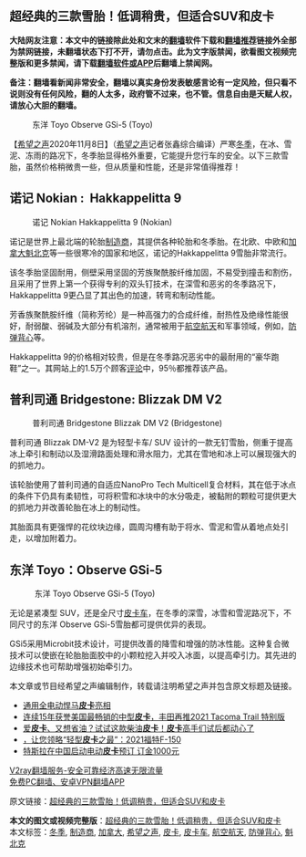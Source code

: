  <h2>超经典的三款雪胎！低调稍贵，但适合SUV和皮卡</h2> <p class="notice"><b>大陆网友注意：本文中的链接除此处和文末的<a href="https://github.com/bannedbook/fanqiang" >翻墙</a>软件下载和<a href="https://github.com/killgcd/justmysocks/blob/master/README.md">翻墙推荐</a>链接外全部为禁网链接，未翻墙状态下打不开，请勿点击。此为文字版禁闻，欲看图文视频完整版和更多禁闻，请下载<a href="https://github.com/bannedbook/fanqiang">翻墙软件或APP</a>后翻墙上禁闻网。</p><p>备注：翻墙看新闻非常安全，翻墙以真实身份发表敏感言论有一定风险，但只看不说则没有任何风险，翻的人太多，政府管不过来，也不管。信息自由是天赋人权，请放心大胆的翻墙。</b></p>  <div class="entry"> <figure><figcaption>东洋 Toyo Observe GSi-5 (Toyo)</figcaption></figure> <p>【<span class='wp_keywordlink_affiliate'><a href="https://www.soundofhope.org" title="希望之声" target="_blank">希望之声</a></span>2020年11月8日】（<a href="https://www.bannedbook.org/bnews/tag/%e5%b8%8c%e6%9c%9b%e4%b9%8b%e5%a3%b0/" class="st_tag internal_tag" rel="tag" title="标签 希望之声 下的日志">希望之声</a>记者张鑫综合编译）严寒<a href="https://www.bannedbook.org/bnews/tag/%e5%86%ac%e5%ad%a3/" class="st_tag internal_tag" rel="tag" title="标签 冬季 下的日志">冬季</a>，在冰、雪泥、冻雨的路况下，冬季胎显得格外重要，它能提升您行车的安全。以下三款雪胎，虽然价格稍微贵一些，但从质量和性能，还是非常值得推荐！</p> <h2>诺记 Nokian :  Hakkappelitta 9</h2> <figure><figcaption>诺记 Nokian Hakkappelitta 9 (Nokian)</figcaption></figure> <p>诺记是世界上最北端的轮胎<a href="https://www.bannedbook.org/bnews/tag/%E5%88%B6%E9%80%A0%E5%95%86/" class="st_tag internal_tag" rel="tag" title="标签 制造商 下的日志">制造商</a>，其提供各种轮胎和冬季胎。在北欧、中欧和<a href="https://www.bannedbook.org/bnews/tag/%e5%8a%a0%e6%8b%bf%e5%a4%a7/" class="st_tag internal_tag" rel="tag" title="标签 加拿大 下的日志">加拿大</a><a href="https://www.bannedbook.org/bnews/tag/%E9%AD%81%E5%8C%97%E5%85%8B/" class="st_tag internal_tag" rel="tag" title="标签 魁北克 下的日志">魁北克</a>等一些很寒冷的国家和地区，诺记的Hakkappelitta 9雪胎非常流行。</p> <p>该冬季胎坚固耐用，侧壁采用坚固的芳族聚酰胺纤维加固，不易受到撞击和割伤，且采用了世界上第一个获得专利的双头钉技术，在深雪和恶劣的冬季路况下，Hakkappelitta 9更凸显了其出色的加速，转弯和制动性能。</p> <p>芳香族聚酰胺纤维（简称芳纶）是一种高强力的合成纤维，耐热性及绝缘性能很好，耐弱酸、弱碱及大部分有机溶剂，通常被用于<a href="https://www.bannedbook.org/bnews/tag/%E8%88%AA%E7%A9%BA%E8%88%AA%E5%A4%A9/" class="st_tag internal_tag" rel="tag" title="标签 航空航天 下的日志">航空航天</a>和军事领域，例如，<a href="https://www.bannedbook.org/bnews/tag/%e9%98%b2%e5%bc%b9%e8%83%8c%e5%bf%83/" class="st_tag internal_tag" rel="tag" title="标签 防弹背心 下的日志">防弹背心</a>等。</p>  <p>Hakkappelitta 9的价格相对较贵，但是在冬季路况恶劣中的最耐用的“豪华跑鞋”之一。其网站上的1.5万个顾客<span class='wp_keywordlink_affiliate'><a href="https://www.bannedbook.org/bnews/comments/" title="新闻评论" target="_blank">评论</a></span>中，95％都推荐该产品。</p> <h2>普利司通 Bridgestone: Blizzak DM V2 </h2> <figure><figcaption>普利司通 Bridgestone Blizzak DM V2 (Bridgestone)</figcaption></figure> <p>普利司通 Blizzak DM-V2 是为轻型卡车/ SUV 设计的一款无钉雪胎，侧重于提高冰上牵引和制动以及湿滑路面处理和滑水阻力，尤其在雪地和冰上可以展现强大的的抓地力。</p> <p>该轮胎使用了普利司通的自适应NanoPro Tech Multicell复合材料，其在低于冰点的条件下仍具有柔韧性，可将积雪和冰块中的水分吸走，被黏附的颗粒可提供更大的抓地力并改善轮胎在冰上的制动性。</p> <p>其胎面具有更强悍的花纹块边缘，圆周沟槽有助于将水、雪泥和雪从着地点处引走，以增加附着力。</p>  <h2>东洋 Toyo：Observe GSi-5</h2> <figure><figcaption>&nbsp;东洋 Toyo Observe GSi-5 (Toyo)</figcaption></figure> <p>无论是紧凑型 SUV，还是全尺寸<a href="https://www.bannedbook.org/bnews/tag/%E7%9A%AE%E5%8D%A1%E8%BD%A6/" class="st_tag internal_tag" rel="tag" title="标签 皮卡车 下的日志">皮卡车</a>，在冬季的深雪，冰雪和雪泥路况下，不同尺寸的东洋 Observe GSi-5雪胎都可提供优异的表现。</p> <p>GSi5采用Microbit技术设计，可提供改善的降雪和增强的防冰性能。这种复合微技术可以使嵌在轮胎胎面胶中的小颗粒挖入并咬入冰面，以提高牵引力。其先进的边缘技术也可帮助增强初始牵引力。</p> <p>本文章或节目经希望之声编辑制作，转载请注明希望之声并包含原文标题及链接。</p> <ul class='op-related-articles' title='相关阅读'> <li><a href='https://www.bannedbook.org/bnews/lifebaike/20201021/1417817.html' target='_blank'>通用全电动悍马<b>皮卡</b>亮相</a></li> <li><a href='https://www.bannedbook.org/bnews/comments/20200828/1387113.html' target='_blank'>连续15年获誉美国最畅销的中型<b>皮卡</b>，丰田再推2021 Tacoma Trail 特别版</a></li> <li><a href='https://www.bannedbook.org/bnews/comments/20200714/1360410.html' target='_blank'>爱<b>皮卡</b>、又想省油？试试这款柴油<b>皮卡</b>！<b>皮卡</b>高手们试后都动心了</a></li> <li><a href='https://www.bannedbook.org/bnews/comments/20200713/1359993.html' target='_blank'>，让您领略“轻型<b>皮卡</b>之最”：2021福特F-150</a></li> <li><a href='https://www.bannedbook.org/bnews/baitai/20200705/1355899.html' target='_blank'>特斯拉在中国启动电动<b>皮卡</b>预订 订金1000元</a></li> </ul> <p class="texttj"> <a href="https://www.bannedbook.org/forum23/topic22702.html" target="_blank">V2ray翻墙服务-安全可靠经济高速无限流量</a><br/> <a href="https://github.com/bannedbook/fanqiang/wiki/%E7%A6%81%E9%97%BB%E7%BD%91%E5%AE%89%E5%8D%93%E7%BF%BB%E5%A2%99%E6%96%B0%E9%97%BBAPP" target="_blank">免费PC翻墙、安卓VPN翻墙APP</a></p><p>原文链接：<a class="src_link"  href="https://www.soundofhope.org/post/440695" target="_blank">超经典的三款雪胎！低调稍贵，但适合SUV和皮卡</a></p> <a name='sharetosocial'></a>       <div><b>本文的图文或视频完整版</b>：<a href='https://www.bannedbook.org/bnews/comments/20201109/1428090.html'>超经典的三款雪胎！低调稍贵，但适合SUV和皮卡</a></div>  </div><!--END ENTRY--> <div class="postfooter"> <div>本文标签：<a href="https://www.bannedbook.org/bnews/tag/%e5%86%ac%e5%ad%a3/" rel="tag">冬季</a>, <a href="https://www.bannedbook.org/bnews/tag/%E5%88%B6%E9%80%A0%E5%95%86/" rel="tag">制造商</a>, <a href="https://www.bannedbook.org/bnews/tag/%e5%8a%a0%e6%8b%bf%e5%a4%a7/" rel="tag">加拿大</a>, <a href="https://www.bannedbook.org/bnews/tag/%e5%b8%8c%e6%9c%9b%e4%b9%8b%e5%a3%b0/" rel="tag">希望之声</a>, <a href="https://www.bannedbook.org/bnews/tag/%E7%9A%AE%E5%8D%A1/" rel="tag">皮卡</a>, <a href="https://www.bannedbook.org/bnews/tag/%E7%9A%AE%E5%8D%A1%E8%BD%A6/" rel="tag">皮卡车</a>, <a href="https://www.bannedbook.org/bnews/tag/%E8%88%AA%E7%A9%BA%E8%88%AA%E5%A4%A9/" rel="tag">航空航天</a>, <a href="https://www.bannedbook.org/bnews/tag/%e9%98%b2%e5%bc%b9%e8%83%8c%e5%bf%83/" rel="tag">防弹背心</a>, <a href="https://www.bannedbook.org/bnews/tag/%E9%AD%81%E5%8C%97%E5%85%8B/" rel="tag">魁北克</a></div>  </div><!--END POSTFOOTER--> 